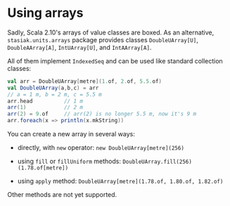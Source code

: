 Using arrays
============

Sadly, Scala 2.10's arrays of value classes are boxed. As an alternative, `stasiak.units.arrays` package provides classes `DoubleUArray[U]`, `DoubleAArray[A]`, `IntUArray[U]`, and `IntAArray[A]`.

All of them implement `IndexedSeq` and can be used like standard collection classes:

``` scala
val arr = DoubleUArray[metre](1.of, 2.of, 5.5.of)
val DoubleUArray(a,b,c) = arr
// a = 1 m, b = 2 m, c = 5.5 m
arr.head          // 1 m
arr(1)            // 2 m
arr(2) = 9.of     // arr(2) is no longer 5.5 m, now it's 9 m
arr.foreach(x => println(x.mkString))
```

You can create a new array in several ways:

* directly, with `new` operator: `new DoubleUArray[metre](256)`

* using `fill` or `fillUniform` methods: `DoubleUArray.fill(256)(1.78.of[metre])`

* using `apply` method: `DoubleUArray[metre](1.78.of, 1.80.of, 1.82.of)`

Other methods are not yet supported.